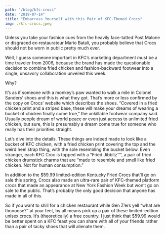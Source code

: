 ```yaml
---
path: "/blog/kfc-crocs"
date: "2019-07-14"
title: "Embarrass Yourself with this Pair of KFC-Themed Crocs"
img: ./kfc-crocs.jpeg
---
```


Unless you take your fashion cues from the heavily face-tatted Post Malone or disgraced ex-restaurateur Mario Batali, you probably believe that Crocs should not be worn in public pretty much ever.

Well, I guess someone important in KFC’s marketing department must be a time traveler from 2006, because the brand has made the questionable decision to combine fried chicken and fashion-backward footwear into a single, unsavory collaboration unveiled this week.

Why?

It’s as if someone with a monkey’s paw wanted to walk a mile in Colonel Sanders’ shoes and this is what they got. That’s more or less confirmed by the copy on Crocs’ website which describes the shoes. “Covered in a fried chicken print and a striped base, these will make your dreams of wearing a bucket of chicken finally come true,” the unkillable footwear company said. Usually people dream of world peace or even just access to unlimited fried chicken, but sure, this is presumably a dream come true for someone who really has their priorities straight.

Let’s dive into the details. These things are indeed made to look like a bucket of KFC chicken, with a fried chicken print covering the top and the weird heel strap thing, with the sole resembling the bucket below. Even stranger, each KFC Croc is topped with a “Fried Jibbitz™”, a pair of fried chicken drumstick charms that are “made to resemble and smell like fried chicken. Not for human consumption.”

In addition to the \$59.99 limited-edition Kentucky Fried Crocs that’ll go on sale this spring, Crocs also made an ultra-rare pair of KFC-themed platform crocs that made an appearance at New York Fashion Week but won’t go on sale to the public. That’s probably the only good decision that anyone has made in all of this.

So if you want to shill for a chicken restaurant while Gen Z’ers yell “what are thoooose?” at your feet, by all means pick up a pair of these limited-edition unisex crocs. It’s (theoretically) a free country. I just think that \$59.99 would be better spent on a KFC feast you can share with all of your friends rather than a pair of tacky shoes that will alienate them.
